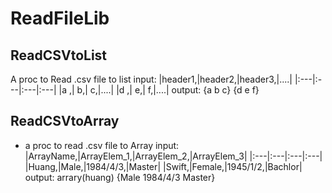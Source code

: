 # ReadFileLib
## ReadCSVtoList
A proc to Read .csv file to list
input:
|header1,|header2,|header3,|....|
|:---|:---|:---|:---|
|a      ,|      b,|      c,|....|
|d      ,|      e,|      f,|....|
output:
{a b c} {d e f}
## ReadCSVtoArray
* a proc to read .csv file to Array
input:
|ArrayName,|ArrayElem_1,|ArrayElem_2,|ArrayElem_3|
|:---|:---|:---|:---|
|Huang,|Male,|1984/4/3,|Master|
|Swift,|Female,|1945/1/2,|Bachlor|
output:
arrary(huang) {Male 1984/4/3 Master}
